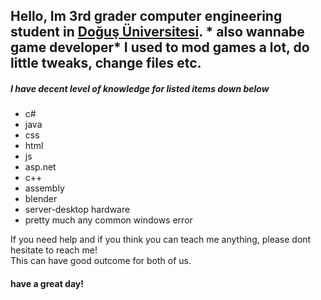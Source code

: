 Hello,  Im 3rd grader computer engineering student in [Doğuş Üniversitesi](https://www.dogus.edu.tr). * also wannabe game developer* 
I used to mod games a lot, do little tweaks, change files etc.
----
##### I have **decent** level of knowledge for listed items down below    
- c#
- java  
- css 
- html 
- js 
- asp.net
- c++ 
- assembly  
- blender  
- server-desktop hardware
- pretty much any common windows error

If you need help and if you think you can teach me anything, please dont hesitate to reach me!  
This can have good outcome for both of us.
#### have a great day!
